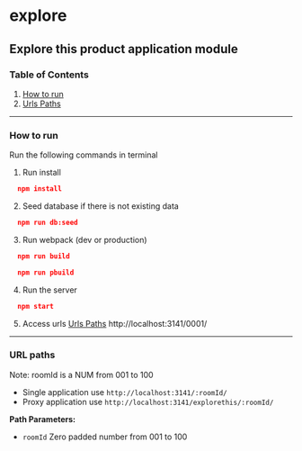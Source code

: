 # explore
## Explore this product application module

### Table of Contents
1. [How to run](#how-to-run)
1. [Urls Paths](#url-paths)

---

### How to run
Run the following commands in terminal
1. Run install
```json
  npm install
```
2. Seed database if there is not existing data
```json
  npm run db:seed
```
3. Run webpack (dev or production)
```json
  npm run build
```

```json
  npm run pbuild
```
4. Run the server
```json
  npm start
```
5. Access urls
[Urls Paths](#url-paths) http://localhost:3141/0001/
---

### URL paths

  Note:
  roomId is a NUM from 001 to 100

  * Single application use `http://localhost:3141/:roomId/`
  * Proxy application use `http://localhost:3141/explorethis/:roomId/`


**Path Parameters:**
  * `roomId` Zero padded number from 001 to 100

